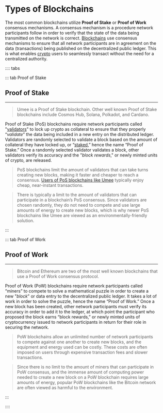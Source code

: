 # Types of Blockchains

The most common blockchains utilize **Proof of Stake** or **Proof of Work** consensus mechanisms. A consensus mechanism is a procedure network participants follow in order to verify that the state of the data being transmitted on the network is correct. [Blockchains](/learn-the-basics/blockchain-basics/what-is-blockchain) use consensus mechanisms to ensure that all network participants are in agreement on the data (transactions) being published on the decentralized public ledger. This is what enables [crypto](/learn-the-basics/crypto-basics/what-is-crypto) users to seamlessly transact without the need for a centralized authority.

:::: tabs

::: tab Proof of Stake

## Proof of Stake

****

> Umee is a Proof of Stake blockchain. Other well known Proof of Stake blockchains include Cosmos Hub, Solana, Polkadot, and Cardano.

Proof of Stake (PoS) blockchains require network participants called "[validators](/learn-the-basics/staking-basics/what-is-validator)" to lock up crypto as collateral to ensure that they properly “_validate_” the data being included in a new entry on the distributed ledger. Validators are randomly selected to validate a block based on the amount of collateral they have locked up, or “[staked](/learn-the-basics/staking-basics/what-is-staking),” hence the name “Proof of Stake.” Once a randomly selected validator validates a block, other validators verify its accuracy and the "_block rewards_," or newly minted units of crypto, are released.

> PoS blockchains limit the amount of validators that can take turns creating new blocks, making it faster and cheaper to reach a consensus. [Users of PoS blockchains like Umee](/users/getting-started/creating-wallet) typically enjoy cheap, near-instant transactions.

> There is typically a limit to the amount of validators that can participate in a blockchain’s PoS consensus. Since validators are chosen randomly, they do not need to compete and use large amounts of energy to create new blocks, which is why newer PoS blockchains like Umee are viewed as an environmentally-friendly solution.

:::

::: tab Proof of Work

## Proof of Work

****

> Bitcoin and Ethereum are two of the most well known blockchains that use a Proof of Work consensus protocol.

Proof of Work (PoW) blockchains require network participants called “miners” to compete to solve a mathematical puzzle in order to create a new "_block_" or data entry to the decentralized public ledger. It takes a lot of work in order to solve the puzzle, hence the name “Proof of Work.” Once a new block has been created, other network participants must verify its accuracy in order to add it to the ledger, at which point the participant who proposed the block earns “block rewards,” or newly minted units of cryptocurrency issued to network participants in return for their role in securing the network.

> PoW blockchains allow an unlimited number of network participants to compete against one another to create new blocks, and the equipment and energy used can be costly. These costs are often imposed on users through expensive transaction fees and slower transactions.

> Since there is no limit to the amount of miners that can participate in PoW consensus, and the immense amount of computing power needed to create a new block on a PoW blockchain requires large amounts of energy, popular PoW blockchains like the Bitcoin network are often viewed as harmful to the environment.

:::

::::